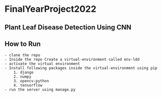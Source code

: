 # FinalYearProject2022

## Plant Leaf Disease Detection Using CNN

## How to Run

    - clone the repo
    - Inside the repo Create a virtual-environment called env-ldd
    - activate the virtual environment
    - Install following packages inside the virtual-environment using pip
        1. django
        2. numpy
        3. opencv-python
        4. tensorflow
    - run the server using manage.py
